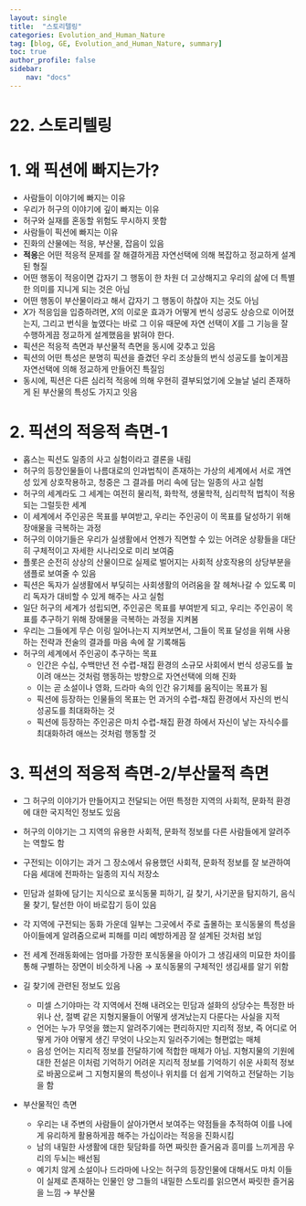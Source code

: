 ```yaml
---
layout: single
title:  "스토리텔링"
categories: Evolution_and_Human_Nature
tag: [blog, GE, Evolution_and_Human_Nature, summary]
toc: true
author_profile: false
sidebar:
    nav: "docs"
---
```


# 22. 스토리텔링

# 1. 왜 픽션에 빠지는가?

- 사람들이 이야기에 빠지는 이유
- 우리가 허구의 이야기에 깊이 빠지는 이유
- 허구와 실재를 혼동할 위험도 무시하지 못함
- 사람들이 픽션에 빠지는 이유
- 진화의 산물에는 적응, 부산물, 잡음이 있음
- **적응**은 어떤 적응적 문제를 잘 해결하게끔 자연선택에 의해 복잡하고 정교하게 설계된 형질
- 어떤 행동이 적응이면 갑자기 그 행동이 한 차원 더 고상해지고 우리의 삶에 더 특별한 의미를 지니게 되는 것은 아님
- 어떤 행동이 부산물이라고 해서 갑자기 그 행동이 하찮아 지는 것도 아님
- $X$가 적응임을 입증하려면, $X$의 이로운 효과가 어떻게 번식 성공도 상승으로 이어졌는지, 그리고 번식을 높였다는 바로 그 이유 때문에 자연 선택이 $X$를 그 기능을 잘 수행하게끔 정교하게 설계했음을 밝혀야 한다.
- 픽션은 적응적 측면과 부산물적 측면을 동시에 갖추고 있음
- 픽션의 어떤 특성은 분명히 픽션을 즐겼던 우리 조상들의 번식 성공도를 높이게끔 자연선택에 의해 정교하게 만들어진 특질임
- 동시에, 픽션은 다른 심리적 적응에 의해 우현히 결부되었기에 오늘날 널리 존재하게 된 부산물의 특성도 가지고 잇음

# 2. 픽션의 적응적 측면-1

- 홉스는 픽션도 일종의 사고 실험이라고 결론을 내림
- 허구의 등장인물들이 나름대로의 인과법칙이 존재하는 가상의 세계에서 서로 개연성 있게 상호작용하고, 청중은 그 결과를 머리 속에 담는 일종의 사고 실험
- 허구의 세계라도 그 세계는 여전히 물리적, 화학적, 생물학적, 심리학적 법칙이 적용되는 그럴듯한 세계
- 이 세계에서 주인공은 목표를 부여받고, 우리는 주인공이 이 목표를 달성하기 위해 장애물을 극복하는 과정
- 허구의 이야기들은 우리가 실생활에서 언젠가 직면할 수 있는 어려운 상황들을 대단히 구체적이고 자세한 시나리오로 미리 보여줌
- 플롯은 순전히 상상의 산물이므로 실제로 벌어지는 사회적 상호작용의 상당부분을 샘플로 보여줄 수 있음
- 픽션은 독자가 실생활에서 부딪히는 사회생활의 어려움을 잘 헤쳐나갈 수 있도록 미리 독자가 대비할 수 있게 해주는 사고 실험
- 일단 허구의 세계가 성립되면, 주인공은 목표를 부여받게 되고, 우리는 주인공이 목표를 추구하기 위해 장애물을 극복하는 과정을 지켜봄
- 우리는 그들에게 무슨 이링 일어나는지 지켜보면서, 그들이 목표 달성을 위해 사용하는 전략과 전술의 결과를 마음 속에 잘 기록해둠
- 허구의 세계에서 주인공이 추구하는 목표
    - 인간은 수십, 수백만년 전 수렵-채집 환경의 소규모 사회에서 번식 성공도를 높이려 애쓰는 것처럼 행동하는 방향으로 자연선택에 의해 진화
    - 이는 곧 소설이나 영화, 드라마 속의 인간 유기체를 움직이는 목표가 됨
    - 픽션에 등장하는 인물들의 목표는 먼 과거의 수렵-채집 환경에서 자신의 번식 성공도를 최대화하는 것
    - 픽션에 등장하는 주인공은 마치 수렵-채집 환경 하에서 자신이 낳는 자식수를 최대화하려 애쓰는 것처럼 행동할 것

# 3. 픽션의 적응적 측면-2/부산물적 측면

- 그 허구의 이야기가 만들어지고 전달되는 어떤 특정한 지역의 사회적, 문화적 환경에 대한 국지적인 정보도 있음
- 허구의 이야기는 그 지역의 유용한 사회적, 문화적 정보를 다른 사람들에게 알려주는 역할도 함
- 구전되는 이야기는 과거 그 장소에서 유용했던 사회적, 문화적 정보를 잘 보관하여 다음 세대에 전파하는 일종의 지식 저장소
- 민담과 설화에 담기는 지식으로 포식동물 피하기, 길 찾기, 사기꾼을 탐지하기, 음식물 찾기, 탈선한 아이 바로잡기 등이 있음
- 각 지역에 구전되는 동화 가운데 일부는 그곳에서 주로 출몰하는 포식동물의 특성을 아이들에게 알려줌으로써 피해를 미리 예방하게끔 잘 설계된 것처럼 보임
- 전 세계 전래동화에는 엄마를 가장한 포식동물을 아이가 그 생김새의 미묘한 차이를 통해 구별하는 장면이 비슷하게 나옴 → 포식동물의 구체적인 생김새를 알기 위함

- 길 찾기에 관련된 정보도 있음
    - 미셀 스기야마는 각 지역에서 전해 내려오는 민담과 설화의 상당수는 특정한 바위나 산, 절벽 같은 지형지물들이 어떻게 생겨났는지 다룬다는 사실을 지적
    - 언어는 누가 무엇을 했는지 알려주기에는 편리하지만 지리적 정보, 즉 어디로 어떻게 가야 어떻게 생긴 무엇이 나오는지 일러주기에는 형편없는 매체
    - 음성 언어는 지리적 정보를 전달하기에 적합한 매체가 아님. 지형지물의 기원에 대한 전설은 이처럼 기억하기 어려운 지리적 정보를 기억하기 쉬운 사회적 정보로 바꿈으로써 그 지형지물의 특성이나 위치를 더 쉽게 기억하고 전달하는 기능을 함

- 부산물적인 측면
    - 우리는 내 주변의 사람들이 살아가면서 보여주는 약점들을 추적하여 이를 나에게 유리하게 활용하게끔 해주는 가십이라는 적응을 진화시킴
    - 남의 내밀한 사생활에 대한 뒷담화를 하면 짜릿한 즐거움과 흥미를 느끼게끔 우리의 두뇌는 배선됨
    - 예기치 않게 소설이나 드라마에 나오는 허구의 등장인물에 대해서도 마치 이들이 실제로 존재하는 인물인 양 그들의 내밀한 스토리를 읽으면서 짜릿한 즐거움을 느낌 → 부산물